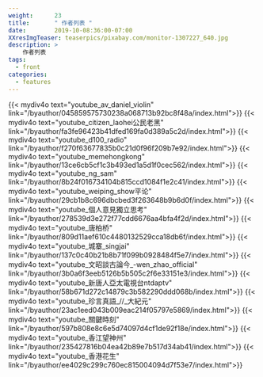 ```yaml
---
weight:      23
title:       " 作者列表 "
date:        2019-10-08:36:00-07:00
XXresImgTeaser: teaserpics/pixabay.com/monitor-1307227_640.jpg
description: >
    作者列表
tags:
  - front
categories:
  - features
---
```


{{< mydiv4o text="youtube_av_daniel_violin" link="/byauthor/045859575730238a068713b92bc8f48a/index.html">}}
{{< mydiv4o text="youtube_citizen_laohei公民老黑" link="/byauthor/fa3fe96423b41dfed169fa0d389a5c2d/index.html">}}
{{< mydiv4o text="youtube_d100_radio" link="/byauthor/f270f63677835b0c21d0f96f209b7e92/index.html">}}
{{< mydiv4o text="youtube_memehongkong" link="/byauthor/13ce6cb5cf1c3b493ed1a5d1f0cec562/index.html">}}
{{< mydiv4o text="youtube_ng_sam" link="/byauthor/8b24f016734104b815ccd1084f1e2c41/index.html">}}
{{< mydiv4o text="youtube_weiping_show平论" link="/byauthor/29cb1b8c696dbcbed3f263648b9b6d0f/index.html">}}
{{< mydiv4o text="youtube_個人意見獨立思考" link="/byauthor/278539d3e272f77cdd6676aa4bfa4f2d/index.html">}}
{{< mydiv4o text="youtube_唐柏桥" link="/byauthor/809d11aef610c4480132529cca18db6f/index.html">}}
{{< mydiv4o text="youtube_城寨_singjai" link="/byauthor/137c0c40b21b8b71f099b0928484f5e7/index.html">}}
{{< mydiv4o text="youtube_文昭談古論今_-wen_zhao_official" link="/byauthor/3b0a6f3eeb5126b5b505c2f6e33151e3/index.html">}}
{{< mydiv4o text="youtube_新唐人亞太電視台ntdaptv" link="/byauthor/58b671d272c14879c3b582290ddd068b/index.html">}}
{{< mydiv4o text="youtube_珍言真語_//_大紀元" link="/byauthor/23ac1eed043b009eac214f05797e5869/index.html">}}
{{< mydiv4o text="youtube_關鍵時刻" link="/byauthor/597b808e8c6e5d74097d4cf1de92f18e/index.html">}}
{{< mydiv4o text="youtube_香江望神州" link="/byauthor/235427816b04ea42b89e7b517d34ab41/index.html">}}
{{< mydiv4o text="youtube_香港花生" link="/byauthor/ee4029c299c760ec815004094d7f53e7/index.html">}}

